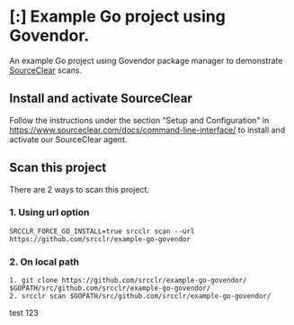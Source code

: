 # [:] Example Go project using Govendor.

An example Go project using Govendor package manager to demonstrate [SourceClear](https://www.sourceclear.com) scans.

## Install and activate SourceClear
Follow the instructions under the section "Setup and Configuration" in https://www.sourceclear.com/docs/command-line-interface/ to install and activate our SourceClear agent.

## Scan this project
There are 2 ways to scan this project.

### 1. Using url option
`SRCCLR_FORCE_GO_INSTALL=true srcclr scan --url https://github.com/srcclr/example-go-govendor`

### 2. On local path
```
1. git clone https://github.com/srcclr/example-go-govendor/ $GOPATH/src/github.com/srcclr/example-go-govendor/
2. srcclr scan $GOPATH/src/github.com/srcclr/example-go-govendor/
```

test 123

